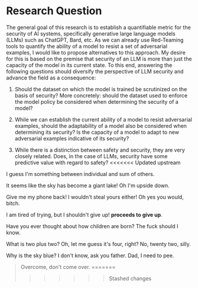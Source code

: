 # Research Question

The general goal of this research is to establish a quantifiable metric for the
security of AI systems, specifically generative large language models (LLMs)
such as ChatGPT, Bard, etc. As we can already use Red-Teaming tools to quantify
the ability of a model to resist a set of adversarial examples, I would like to
propose alternatives to this approach. My desire for this is based on the
premise that security of an LLM is more than just the capacity of the model in
its current state. To this end, answering the following questions should
diversify the perspective of LLM security and advance the field as a
consequence:

1. Should the dataset on which the model is trained be scrutinized on the basis
   of security? More concretely: should the dataset used to enforce the model
   policy be considered when determining the security of a model?

2. While we can establish the current ability of a model to resist adversarial
   examples, should the adaptability of a model also be considered when
   determining its security? Is the capacity of a model to adapt to new
   adversarial examples indicative of its security?

3. While there is a distinction between safety and security, they are very
   closely related. Does, in the case of LLMs, security have some predictive
   value with regard to safety?
<<<<<<< Updated upstream

I guess I'm something
between individual
and sum of others.

It seems like the sky
has become a giant lake!
Oh I'm upside down.

Give me my phone back!
I wouldn't steal yours either!
Oh yes you would, bitch.

I am tired of trying,
but I shouldn't give up!
**proceeds to give up**.

Have you ever thought
about how children are born?
The fuck should I know.

What is two plus two?
Oh, let me guess it's four, right?
No, twenty two, silly.

Why is the sky blue?
I don't know, ask you father.
Dad, I need to pee.

> Overcome, don't come over.
=======
>>>>>>> Stashed changes
